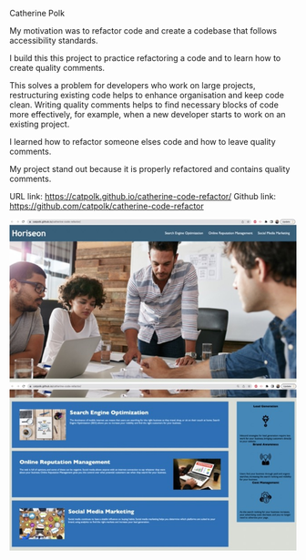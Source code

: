 Catherine Polk 

My motivation was to refactor code and create a codebase that follows accessibility standards.

I build this this project to practice refactoring a code and to learn how to create quality comments.

This solves a problem for developers who work on large projects, restructuring existing code helps to enhance organisation and keep code clean. Writing quality comments helps to find necessary blocks of code more effectively, for example, when a new developer starts to work on an existing project. 

I learned how to refactor someone elses code and how to leave quality comments. 

My project stand out because it is properly refactored and contains quality comments. 


URL link: https://catpolk.github.io/catherine-code-refactor/
Github link: https://github.com/catpolk/catherine-code-refactor

![screenshot of the website 1](./assets/images/screenshot1.jpeg)
![screenshot of the website 2](./assets/images/screenshot2.jpeg)
